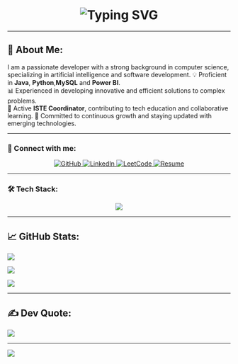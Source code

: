 <h1 align="center"> 
 <img src="https://readme-typing-svg.demolab.com?font=Fira+Code&weight=500&size=26&pause=1000&color=0077FF&center=true&vCenter=true&width=450&lines=Hi%2C+I'm+Shrinidhi+Pandit+%F0%9F%91%8B;Developer+%F0%9F%92%BB;ISTE+Member+%F0%9F%93%96;Software+Engineer+%F0%9F%9A%80;AI+%26+Data+Enthusiast+%F0%9F%A4%96" alt="Typing SVG" />
</h1>

---
## 🌟 About Me:
I am a passionate developer with a strong background in computer science, specializing in artificial intelligence and software development. 
💡 Proficient in **Java**, **Python**,**MySQL** and **Power BI**.   
📊 Experienced in developing innovative and efficient solutions to complex problems.  
👥 Active **ISTE Coordinator**, contributing to tech education and collaborative learning.
🔄 Committed to continuous growth and staying updated with emerging technologies.

---

### 🔗 Connect with me:
<p align="center">
    <a href="https://github.com/Shrinidhi444">
        <img alt="GitHub" src="https://img.shields.io/badge/GitHub-000?style=for-the-badge&logo=github&logoColor=white" />
    </a>
    <a href="https://www.linkedin.com/in/shrinidhi-pandit-219832259/">
        <img alt="LinkedIn" src="https://img.shields.io/badge/LinkedIn-0077B5?style=for-the-badge&logo=linkedin&logoColor=white" />
    </a>
    <a href="https://leetcode.com/explore/">
        <img alt="LeetCode" src="https://img.shields.io/badge/LeetCode-FFA116?style=for-the-badge&logo=leetcode&logoColor=white" />
    </a>
    <a href="https://github.com/Shrinidhi444/Shrinidhi-Resume/blob/main/SHRINIDHI%20RESUME.pdf">
        <img alt="Resume" src="https://img.shields.io/badge/Download_Resume-PDF-blue?style=for-the-badge&logo=adobeacrobatreader" />
    </a>
</p>

---


### 🛠️ Tech Stack:
<p align="center">
  <img src="https://skillicons.dev/icons?i=java,python,powerbi,mysql,fastapi,mongodb,github,postman" />
</p>

---

## 📈 GitHub Stats:

<!-- GitHub Stats -->
![](https://github-readme-stats.vercel.app/api?username=Shrinidhi444&theme=city_lights&hide_border=false&include_all_commits=true&count_private=true)

<!-- Streak Stats -->
![](https://nirzak-streak-stats.vercel.app/?user=Shrinidhi444&theme=city_lights&hide_border=false&layout=compact&border_radius=4.5)

<!-- Top Languages -->
![](https://github-readme-stats.vercel.app/api/top-langs/?username=Shrinidhi444&theme=city_lights&hide_border=false&layout=compact&border_radius=4.5)

---

## ✍️ Dev Quote:
![](https://quotes-github-readme.vercel.app/api?type=horizontal&theme=radical)

---

[![](https://visitcount.itsvg.in/api?id=Shrinidhi444&icon=0&color=0)](https://visitcount.itsvg.in)
